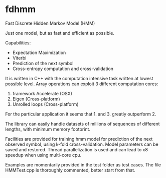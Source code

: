 # fdhmm
Fast Discrete Hidden Markov Model (HMM)

Just one model, but as fast and efficient as possible.

Capabilities:
- Expectation Maximization
- Viterbi
- Prediction of the next symbol
- Cross-entropy computation and cross-validation

It is written in C++ with the computation intensive task written at lowest possible level.
Array operations can exploit 3 different computation cores:
1. framework Accelerate (OSX)
2. Eigen (Cross-platform)
3. Unrolled loops (Cross-platform)

For the particular application it seems that 1. and 3. greatly outperform 2.

The library can easily handle datasets of millions of sequences of different lengths, with minimum memory footprint.

Facilities are provided for training hmm model for prediction of the next observed symbol, using k-fold cross-validation. Model parameters can be saved and restored.
Thread parallelization is used and can lead to x8 speedup when using multi-core cpu.

Examples are momentarily provided in the test folder as test cases. The file HMMTest.cpp is thoroughly commented, better start from that.
